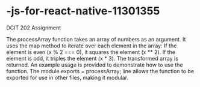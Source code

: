 # -js-for-react-native-11301355
DCIT 202 Assignment 

The processArray function takes an array of numbers as an argument.
It uses the map method to iterate over each element in the array:
If the element is even (x % 2 === 0), it squares the element (x ** 2).
If the element is odd, it triples the element (x * 3).
The transformed array is returned.
An example usage is provided to demonstrate how to use the function.
The module.exports = processArray; line allows the function to be exported for use in other files, making it modular.



